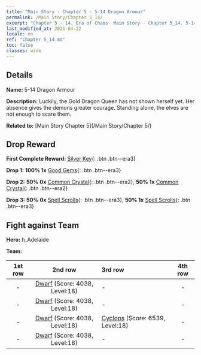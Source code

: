 ```yaml
---
title: "Main Story - Chapter 5 - 5-14 Dragon Armour"
permalink: /Main Story/Chapter 5_14/
excerpt: "Chapter 5 - 14. Era of Chaos  Main Story - Chapter 5_14. 5-14 Dragon Armour"
last_modified_at: 2021-04-22
locale: en
ref: "Chapter 5_14.md"
toc: false
classes: wide
---
```


## Details

 **Name:** 5-14 Dragon Armour

 **Description:** Luckily, the Gold Dragon Queen has not shown herself yet. Her absence gives the demons greater courage. Standing alone, the elves are not enough to scare them.

 **Related to:** [Main Story Chapter 5](/Main Story/Chapter 5/)

## Drop Reward

 **First Complete Reward:** [Silver Key](/Items/con_693/){: .btn .btn--era3}

 **Drop 1:** **100% 1x** [Good Gems](/Items/mat_16/){: .btn .btn--era3}

 **Drop 2:** **50% 0x** [Common Crystal](/Items/mat_11/){: .btn .btn--era2}, **50% 1x** [Common Crystal](/Items/mat_11/){: .btn .btn--era2}

 **Drop 3:** **50% 0x** [Spell Scrolls](/Items/con_694/){: .btn .btn--era3}, **50% 1x** [Spell Scrolls](/Items/con_694/){: .btn .btn--era3}


## Fight against Team
 **Hero:** h_Adelaide

 **Team:**


  | 1st row | 2nd row | 3rd row | 4th row |
  |:----:|:----:|:----|:----:|
  | - | [Dwarf](/units/Dwarf/) (Score: 4038, Level:18)  | - | - |
  | - | [Dwarf](/units/Dwarf/) (Score: 4038, Level:18)  | - | - |
  | - | [Dwarf](/units/Dwarf/) (Score: 4038, Level:18)  | [Cyclops](/units/Cyclops/) (Score: 6539, Level:18)  | - |
  | - | [Dwarf](/units/Dwarf/) (Score: 4038, Level:18)  | - | - |


